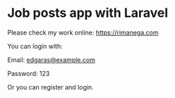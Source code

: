 # Job posts app with Laravel
Please check my work online: 
https://rimanega.com

You can login with:

Email: edgaras@example.com

Password: 123

Or you can register and login.